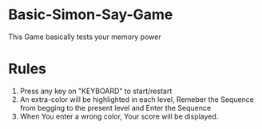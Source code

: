 # Basic-Simon-Say-Game
This Game basically tests your memory power
# Rules 

1) Press any key on "KEYBOARD" to start/restart
2) An extra-color will be highlighted in each level, Remeber the Sequence from begging to the present level and Enter the Sequence
3) When You enter a wrong color, Your score will be displayed.


